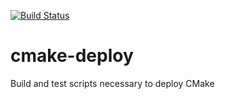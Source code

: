 [![Build Status](http://ci.sagrid.ac.za/buildStatus/icon?job=cmake-deploy)](http://ci.sagrid.ac.za/job/cmake-deploy)
# cmake-deploy
Build and test scripts necessary to deploy CMake
